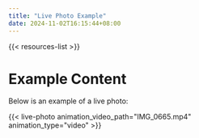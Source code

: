 ```yaml
---
title: "Live Photo Example"
date: 2024-11-02T16:15:44+08:00
---
```


{{< resources-list >}}

# Example Content

Below is an example of a live photo:

{{< live-photo animation_video_path="IMG_0665.mp4" animation_type="video" >}}
